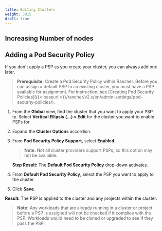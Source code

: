 ```yaml
---
title: Editing Clusters
weight: 3015
draft: true
---
```


## Increasing Number of nodes


## Adding a Pod Security Policy

If you don't apply a PSP as you create your cluster, you can always add one later.

>**Prerequisite:**
>Create a Pod Security Policy within Rancher. Before you can assign a default PSP to an existing cluster, you must have a PSP available for assignment. For instruction, see [Creating Pod Security Policies]({{< baseurl >}}/rancher/v2.x/en/admin-settings/pod-security-policies/).

1. From the **Global** view, find the cluster that you want to apply your PSP to. Select **Vertical Ellipsis (...) > Edit** for the cluster you want to enable PSPs for.

2. Expand the **Cluster Options** accordion.

3. From **Pod Security Policy Support**, select **Enabled**.

    >**Note:** Not all cluster providers support PSPs, so this option may not be available.

    **Step Result:** The **Default Pod Security Policy** drop-down activates.

4. From **Default Pod Security Policy**, select the PSP you want to apply to the cluster.

5. Click **Save**.

**Result:** The PSP is applied to the cluster and any projects within the cluster.

>**Note:** Any workloads that are already running in a cluster or project before a PSP is assigned will not be checked if it complies with the PSP. Workloads would need to be cloned or upgraded to see if they pass the PSP.
